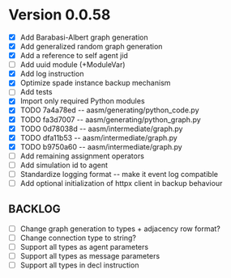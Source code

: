 # Version 0.0.58

- [x] Add Barabasi-Albert graph generation
- [x] Add generalized random graph generation
- [x] Add a reference to self agent jid
- [ ] Add uuid module (+ModuleVar)
- [x] Add log instruction
- [x] Optimize spade instance backup mechanism
- [ ] Add tests
- [x] Import only required Python modules
- [x] TODO 7a4a78ed -- aasm/generating/python_code.py
- [x] TODO fa3d7007 -- aasm/generating/python_graph.py
- [x] TODO 0d78038d -- aasm/intermediate/graph.py
- [x] TODO dfa11b53 -- aasm/intermediate/graph.py
- [x] TODO b9750a60 -- aasm/intermediate/graph.py
- [ ] Add remaining assignment operators
- [ ] Add simulation id to agent
- [ ] Standardize logging format -- make it event log compatible
- [ ] Add optional initialization of httpx client in backup behaviour

## BACKLOG
- [ ] Change graph generation to types + adjacency row format?
- [ ] Change connection type to string?
- [ ] Support all types as agent parameters
- [ ] Support all types as message parameters
- [ ] Support all types in decl instruction
